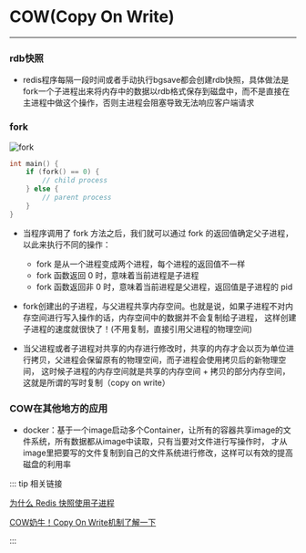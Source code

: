 # COW(Copy On Write)
---

### rdb快照
* redis程序每隔一段时间或者手动执行bgsave都会创建rdb快照，具体做法是fork一个子进程出来将内存中的数据以rdb格式保存到磁盘中，而不是直接在
主进程中做这个操作，否则主进程会阻塞导致无法响应客户端请求

### fork
![fork](https://moto-1252807079.cos.ap-shanghai.myqcloud.com/program/redis/fork.png)

```c
int main() {
    if (fork() == 0) {
        // child process
    } else {
        // parent process
    }
}
```

* 当程序调用了 fork 方法之后，我们就可以通过 fork 的返回值确定父子进程，以此来执行不同的操作：
  * fork 是从一个进程变成两个进程，每个进程的返回值不一样  
  * fork 函数返回 0 时，意味着当前进程是子进程
  * fork 函数返回非 0 时，意味着当前进程是父进程，返回值是子进程的 pid
  
* fork创建出的子进程，与父进程共享内存空间。也就是说，如果子进程不对内存空间进行写入操作的话，内存空间中的数据并不会复制给子进程，
这样创建子进程的速度就很快了！(不用复制，直接引用父进程的物理空间)

* 当父进程或者子进程对共享的内存进行修改时，共享的内存才会以页为单位进行拷贝，父进程会保留原有的物理空间，而子进程会使用拷贝后的新物理空间，
这时候子进程的内存空间就是共享的内存空间 + 拷贝的部分内存空间，这就是所谓的写时复制（copy on write）

### COW在其他地方的应用
* docker：基于一个image启动多个Container，让所有的容器共享image的文件系统，所有数据都从image中读取，只有当要对文件进行写操作时，
才从image里把要写的文件复制到自己的文件系统进行修改，这样可以有效的提高磁盘的利用率

::: tip 相关链接

[为什么 Redis 快照使用子进程](https://draveness.me/whys-the-design-redis-bgsave-fork/)

[COW奶牛！Copy On Write机制了解一下](https://juejin.cn/post/6844903702373859335)

:::